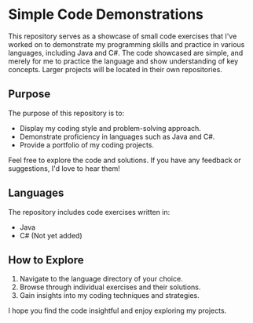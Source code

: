 # Simple Code Demonstrations

This repository serves as a showcase of small code exercises that I've worked on to demonstrate my programming skills and practice in various languages, including Java and C#.
The code showcased are simple, and merely for me to practice the language and show understanding of key concepts. Larger projects will be located in their own repositories.

## Purpose

The purpose of this repository is to:

- Display my coding style and problem-solving approach.
- Demonstrate proficiency in languages such as Java and C#.
- Provide a portfolio of my coding projects.

Feel free to explore the code and solutions. If you have any feedback or suggestions, I'd love to hear them!

## Languages

The repository includes code exercises written in:

- Java
- C# (Not yet added)

## How to Explore

1. Navigate to the language directory of your choice.
2. Browse through individual exercises and their solutions.
3. Gain insights into my coding techniques and strategies.

I hope you find the code insightful and enjoy exploring my projects.
